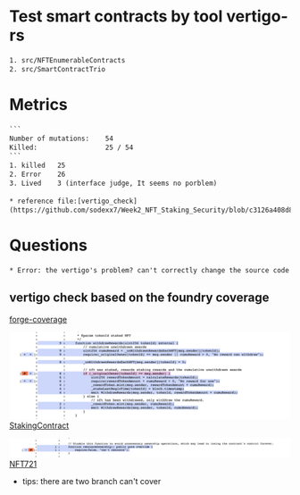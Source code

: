 
# Test smart contracts by tool vertigo-rs     
    1. src/NFTEnumerableContracts
    2. src/SmartContractTrio

# Metrics

    ```
    Number of mutations:    54
    Killed:                 25 / 54
    ```
    1. killed   25
    2. Error    26
    3. Lived    3 (interface judge, It seems no porblem) 
    
    * reference file:[vertigo_check](https://github.com/sodexx7/Week2_NFT_Staking_Security/blob/c3126a408d8a4f49a710fbc96476d58fe6d406cc/vertigo_check)

# Questions
    * Error: the vertigo's problem? can't correctly change the source code 

## vertigo check based on the foundry coverage

[forge-coverage](https://github.com/sodexx7/Week2_NFT_Staking_Security/blob/main/StaticAnalysisAndMutationTesting/forge-coverage.png)

![forge-coverage-uncoverbranch1](https://github.com/sodexx7/Week2_NFT_Staking_Security/blob/main/StaticAnalysisAndMutationTesting/uncover_branch(1).png)
[StakingContract](https://github.com/sodexx7/Week2_NFT_Staking_Security/blob/main/coverage/src/SmartContractTrio/src/SmartContractTrio/StakingContract.sol.gcov.html)


![forge-coverage-uncoverbranch2](https://github.com/sodexx7/Week2_NFT_Staking_Security/blob/main/StaticAnalysisAndMutationTesting/uncover_branch(2).png)
[NFT721](https://github.com/sodexx7/Week2_NFT_Staking_Security/blob/main/coverage/src/SmartContractTrio/src/SmartContractTrio/NFT721.sol.gcov.html)
* tips: there are two branch can't cover


